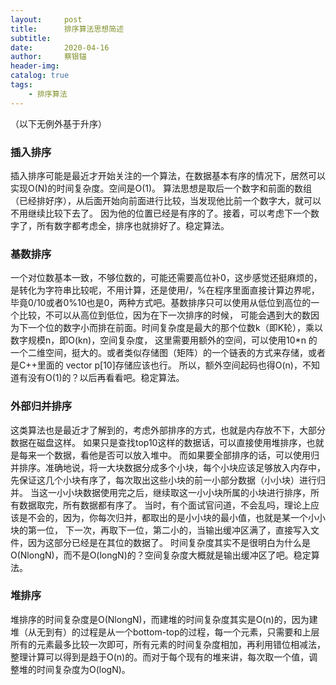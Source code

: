 ```yaml
---
layout:     post
title:      排序算法思想简述
subtitle:   
date:       2020-04-16
author:     蔡银锚
header-img:
catalog: true
tags:
    - 排序算法
---
```


（以下无例外基于升序）

### 插入排序
插入排序可能是最近才开始关注的一个算法，在数据基本有序的情况下，居然可以实现O(N)的时间复杂度。空间是O(1)。
算法思想是取后一个数字和前面的数组（已经排好序），从后面开始向前面进行比较，当发现他比前一个数字大，就可以不用继续比较下去了。
因为他的位置已经是有序的了。接着，可以考虑下一个数字了，所有数字都考虑全，排序也就排好了。稳定算法。

### 基数排序
一个对位数基本一致，不够位数的，可能还需要高位补0，这步感觉还挺麻烦的，是转化为字符串比较呢，不用计算，还是使用/，%在程序里面直接计算边界呢，
毕竟0/10或者0%10也是0，两种方式吧。基数排序只可以使用从低位到高位的一个比较，不可以从高位到低位，因为在下一次排序的时候，
可能会遇到大的数因为下一个位的数字小而排在前面。时间复杂度是最大的那个位数k（即K轮），乘以数字规模n，即O(kn)，空间复杂度，
这里需要用额外的空间，可以使用10*n 的一个二维空间，挺大的。或者类似存储图（矩阵）的一个链表的方式来存储，或者是C++里面的
vector<int> p[10]存储应该也行。
所以，额外空间起码也得O(n)，不知道有没有O(1)的？以后再看看吧。稳定算法。

### 外部归并排序
这类算法也是最近才了解到的，考虑外部排序的方式，也就是内存放不下，大部分数据在磁盘这样。
如果只是查找top10这样的数据话，可以直接使用堆排序，也就是每来一个数据，看他是否可以放入堆中。
而如果要全部排序的话，可以使用归并排序。准确地说，将一大块数据分成多个小块，每个小块应该足够放入内存中，
先保证这几个小块有序了，每次取出这些小块的前一小部分数据（小小块）进行归并。
当这一小小块数据使用完之后，继续取这一小小块所属的小块进行排序，所有数据取完，所有数据都有序了。
当时，有个面试官问道，不会乱吗，理论上应该是不会的，因为，你每次归并，都取出的是小小块的最小值，也就是某一个小小块的第一位，
下一次，再取下一位，第二小的，当输出缓冲区满了，直接写入文件，因为这部分已经是在其位的数据了。
时间复杂度其实不是很明白为什么是O(NlongN)，而不是O(longN)的？空间复杂度大概就是输出缓冲区了吧。稳定算法。


### 堆排序
堆排序的时间复杂度是O(NlongN)，而建堆的时间复杂度其实是O(n)的，因为建堆（从无到有）的过程是从一个bottom-top的过程，每一个元素，只需要和上层所有的元素最多比较一次即可，所有元素的时间复杂度相加，再利用错位相减法，整理计算可以得到是趋于O(n)的。而对于每个现有的堆来讲，每次取一个值，调整堆的时间复杂度为O(logN)。




